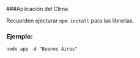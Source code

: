 ###Aplicación del Clima

Recuerden ejecturar ```npm install``` para las librerias.

### Ejemplo:
```
node app -d "Buenos Aires"
```